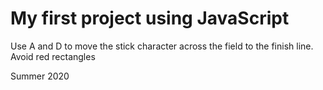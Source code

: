 # My first project using JavaScript

Use A and D to move the stick character across the field to the finish line.
Avoid red rectangles

Summer 2020
